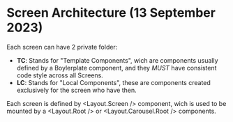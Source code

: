 # Screen Architecture (13 September 2023)

Each screen can have 2 private folder:
- __TC__: Stands for "Template Components", wich are components usually defined by a Boylerplate component, and they *MUST* have consistent code style across all Screens.
- __LC__: Stands for "Local Components", these are components created exclusively for the screen who have then.

Each screen is defined by <Layout.Screen /> component, wich is used to be mounted by a <Layout.Root /> or <Layout.Carousel.Root /> components.